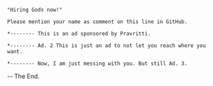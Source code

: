     "Hiring Gods now!"

    Please mention your name as comment on this line in GitHub.

    *-------- This is an ad sponsored by Pravritti.

    *-------- Ad. 2 This is just an ad to not let you reach where you want.

    *-------- Now, I am just messing with you. But still Ad. 3.

-- The End.